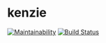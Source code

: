 # kenzie

[![Maintainability](https://api.codeclimate.com/v1/badges/01cc1a5b13ebc0d63a5d/maintainability)](https://codeclimate.com/github/kamprad/kenzie/maintainability)
[![Build Status](https://app.bitrise.io/app/722675c4f28818d3/status.svg?token=xsRrbCcf7XRLkKwQ4QvpGg&branch=master)](https://app.bitrise.io/app/722675c4f28818d3)